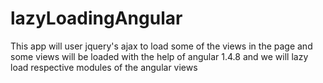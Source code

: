 # lazyLoadingAngular
This app will user jquery's ajax to load some of the views in the page and some views will be loaded with the help of angular 1.4.8 and we will lazy load respective modules of the angular views

